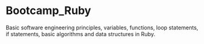 # Bootcamp_Ruby
Basic software engineering principles, variables, functions, loop statements, if statements, basic algorithms and data structures in Ruby.
